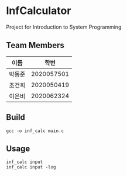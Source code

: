 # InfCalculator
Project for Introduction to System Programming

## Team Members

|이름|학번|
|-|-|
|박동준|2020057501|
|조건희|2020050419|
|이은비|2020062324|

## Build
```
gcc -o inf_calc main.c
```

## Usage
```
inf_calc input
inf_calc input -log
```
